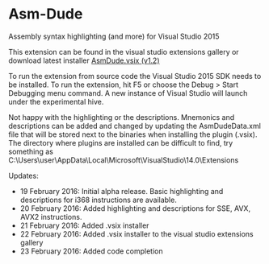 # Asm-Dude
Assembly syntax highlighting (and more) for Visual Studio 2015

This extension can be found in the visual studio extensions gallery or download latest installer [AsmDude.vsix (v1.2)](https://github.com/HJLebbink/asm-dude/releases/download/v1.2/AsmDude.vsix)

To run the extension from source code the Visual Studio 2015 SDK needs to be installed. To run the extension, hit F5 or choose the Debug > Start Debugging menu command. A new instance of Visual Studio will launch under the experimental hive.

Not happy with the highlighting or the descriptions. Mnemonics and descriptions can be added and changed by updating the AsmDudeData.xml file that will be stored next to the binaries when installing the plugin (.vsix). The directory where plugins are installed can be difficult to find, try something as C:\Users\user\AppData\Local\Microsoft\VisualStudio\14.0\Extensions

Updates:
* 19 February 2016: Initial alpha release. Basic highlighting and descriptions for i368 instructions are available.
* 20 February 2016: Added highlighting and descriptions for SSE, AVX, AVX2 instructions.
* 21 February 2016: Added .vsix installer
* 22 February 2016: Added .vsix installer to the visual studio extensions gallery
* 23 February 2016: Added code completion
